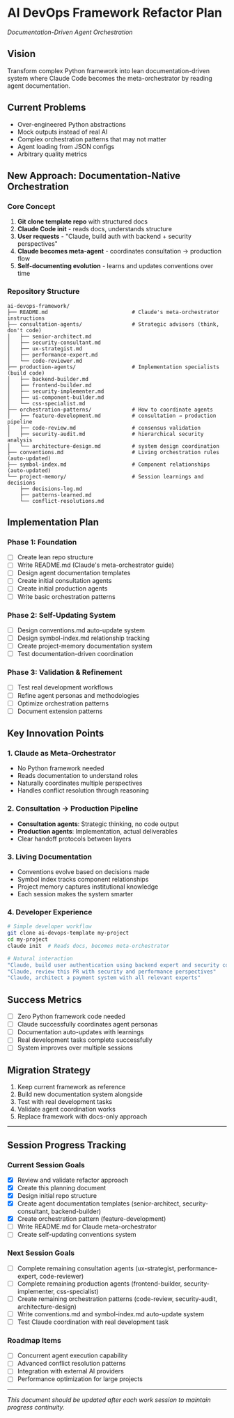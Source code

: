 # AI DevOps Framework Refactor Plan
*Documentation-Driven Agent Orchestration*

## Vision
Transform complex Python framework into lean documentation-driven system where Claude Code becomes the meta-orchestrator by reading agent documentation.

## Current Problems
- Over-engineered Python abstractions
- Mock outputs instead of real AI
- Complex orchestration patterns that may not matter
- Agent loading from JSON configs
- Arbitrary quality metrics

## New Approach: Documentation-Native Orchestration

### Core Concept
1. **Git clone template repo** with structured docs
2. **Claude Code init** - reads docs, understands structure  
3. **User requests** - "Claude, build auth with backend + security perspectives"
4. **Claude becomes meta-agent** - coordinates consultation → production flow
5. **Self-documenting evolution** - learns and updates conventions over time

### Repository Structure
```
ai-devops-framework/
├── README.md                           # Claude's meta-orchestrator instructions
├── consultation-agents/                # Strategic advisors (think, don't code)
│   ├── senior-architect.md
│   ├── security-consultant.md
│   ├── ux-strategist.md
│   ├── performance-expert.md
│   └── code-reviewer.md
├── production-agents/                  # Implementation specialists (build code)
│   ├── backend-builder.md
│   ├── frontend-builder.md
│   ├── security-implementer.md
│   ├── ui-component-builder.md
│   └── css-specialist.md
├── orchestration-patterns/             # How to coordinate agents
│   ├── feature-development.md          # consultation → production pipeline
│   ├── code-review.md                  # consensus validation
│   ├── security-audit.md               # hierarchical security analysis
│   └── architecture-design.md          # system design coordination
├── conventions.md                      # Living orchestration rules (auto-updated)
├── symbol-index.md                     # Component relationships (auto-updated)
└── project-memory/                     # Session learnings and decisions
    ├── decisions-log.md
    ├── patterns-learned.md
    └── conflict-resolutions.md
```

## Implementation Plan

### Phase 1: Foundation
- [ ] Create lean repo structure
- [ ] Write README.md (Claude's meta-orchestrator guide)
- [ ] Design agent documentation templates
- [ ] Create initial consultation agents
- [ ] Create initial production agents
- [ ] Write basic orchestration patterns

### Phase 2: Self-Updating System  
- [ ] Design conventions.md auto-update system
- [ ] Design symbol-index.md relationship tracking
- [ ] Create project-memory documentation system
- [ ] Test documentation-driven coordination

### Phase 3: Validation & Refinement
- [ ] Test real development workflows
- [ ] Refine agent personas and methodologies
- [ ] Optimize orchestration patterns
- [ ] Document extension patterns

## Key Innovation Points

### 1. Claude as Meta-Orchestrator
- No Python framework needed
- Reads documentation to understand roles
- Naturally coordinates multiple perspectives
- Handles conflict resolution through reasoning

### 2. Consultation → Production Pipeline
- **Consultation agents**: Strategic thinking, no code output
- **Production agents**: Implementation, actual deliverables
- Clear handoff protocols between layers

### 3. Living Documentation
- Conventions evolve based on decisions made
- Symbol index tracks component relationships
- Project memory captures institutional knowledge
- Each session makes the system smarter

### 4. Developer Experience
```bash
# Simple developer workflow
git clone ai-devops-template my-project
cd my-project
claude init  # Reads docs, becomes meta-orchestrator

# Natural interaction
"Claude, build user authentication using backend expert and security consultant"
"Claude, review this PR with security and performance perspectives"
"Claude, architect a payment system with all relevant experts"
```

## Success Metrics
- [ ] Zero Python framework code needed
- [ ] Claude successfully coordinates agent personas
- [ ] Documentation auto-updates with learnings
- [ ] Real development tasks complete successfully
- [ ] System improves over multiple sessions

## Migration Strategy
1. Keep current framework as reference
2. Build new documentation system alongside
3. Test with real development tasks
4. Validate agent coordination works
5. Replace framework with docs-only approach

---

## Session Progress Tracking

### Current Session Goals
- [x] Review and validate refactor approach
- [x] Create this planning document
- [x] Design initial repo structure
- [x] Create agent documentation templates (senior-architect, security-consultant, backend-builder)
- [x] Create orchestration pattern (feature-development)
- [ ] Write README.md for Claude meta-orchestrator
- [ ] Create self-updating conventions system

### Next Session Goals  
- [ ] Complete remaining consultation agents (ux-strategist, performance-expert, code-reviewer)
- [ ] Complete remaining production agents (frontend-builder, security-implementer, css-specialist)
- [ ] Create remaining orchestration patterns (code-review, security-audit, architecture-design)
- [ ] Write conventions.md and symbol-index.md auto-update system
- [ ] Test Claude coordination with real development task

### Roadmap Items
- [ ] Concurrent agent execution capability
- [ ] Advanced conflict resolution patterns
- [ ] Integration with external AI providers
- [ ] Performance optimization for large projects

---

*This document should be updated after each work session to maintain progress continuity.*